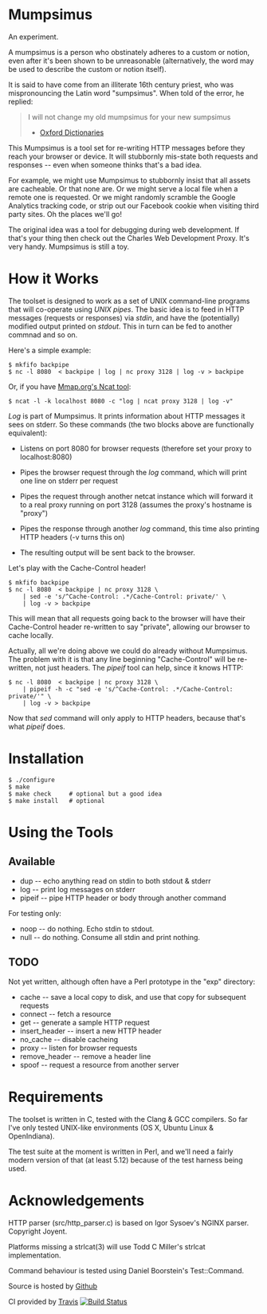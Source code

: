 Mumpsimus
=========

An experiment.

A mumpsimus is a person who obstinately adheres to a custom or notion,
even after it's been shown to be unreasonable (alternatively, the word
may be used to describe the custom or notion itself).

It is said to have come from an illiterate 16th century priest, who
was mispronouncing the Latin word "sumpsimus". When told of the error,
he replied:

> I will not change my old mumpsimus for your new sumpsimus
> - [Oxford Dictionaries](http://oxforddictionaries.com/definition/english/mumpsimus)

This Mumpsimus is a tool set for re-writing HTTP messages before they
reach your browser or device. It will stubbornly mis-state both
requests and responses -- even when someone thinks that's a bad idea.

For example, we might use Mumpsimus to stubbornly insist that all
assets are cacheable. Or that none are. Or we might serve a local file
when a remote one is requested. Or we might randomly scramble the
Google Analytics tracking code, or strip out our Facebook cookie when
visiting third party sites. Oh the places we'll go!

The original idea was a tool for debugging during web development. If
that's your thing then check out the Charles Web Development
Proxy. It's very handy. Mumpsimus is still a toy.


How it Works
============

The toolset is designed to work as a set of UNIX command-line programs
that will co-operate using *UNIX pipes*. The basic idea is to feed in
HTTP messages (requests or responses) via *stdin*, and have the
(potentially) modified output printed on *stdout*. This in turn can be
fed to another commnad and so on.

Here's a simple example:

    $ mkfifo backpipe
    $ nc -l 8080  < backpipe | log | nc proxy 3128 | log -v > backpipe

Or, if you have [Mmap.org's Ncat tool](http://nmap.org/ncat/):

    $ ncat -l -k localhost 8080 -c "log | ncat proxy 3128 | log -v"

*Log* is part of Mumpsimus. It prints information about HTTP messages
it sees on stderr. So these commands (the two blocks above are
functionally equivalent):

  - Listens on port 8080 for browser requests (therefore set your
    proxy to localhost:8080)

  - Pipes the browser request through the *log* command, which will
    print one line on stderr per request

  - Pipes the request through another netcat instance which will
    forward it to a real proxy running on port 3128 (assumes the
    proxy's hostname is "proxy")

  - Pipes the response through another *log* command, this time also
    printing HTTP headers (-v turns this on)

  - The resulting output will be sent back to the browser.

Let's play with the Cache-Control header!

    $ mkfifo backpipe
    $ nc -l 8080  < backpipe | nc proxy 3128 \
        | sed -e 's/^Cache-Control: .*/Cache-Control: private/' \
        | log -v > backpipe

This will mean that all requests going back to the browser will have
their Cache-Control header re-written to say "private", allowing our
browser to cache locally.

Actually, all we're doing above we could do already without
Mumpsimus. The problem with it is that any line beginning
"Cache-Control" will be re-written, not just headers. The *pipeif*
tool can help, since it knows HTTP:

    $ nc -l 8080  < backpipe | nc proxy 3128 \
        | pipeif -h -c "sed -e 's/^Cache-Control: .*/Cache-Control: private/'" \
        | log -v > backpipe

Now that _sed_ command will only apply to HTTP headers, because that's
what *pipeif* does.


Installation
============

    $ ./configure
    $ make
    $ make check     # optional but a good idea
    $ make install   # optional


Using the Tools
===============

Available
---------

* dup -- echo anything read on stdin to both stdout & stderr
* log -- print log messages on stderr
* pipeif -- pipe HTTP header or body through another command

For testing only:

* noop -- do nothing. Echo stdin to stdout.
* null -- do nothing. Consume all stdin and print nothing.


TODO
----

Not yet written, although often have a Perl prototype in the "exp"
directory:

* cache -- save a local copy to disk, and use that copy for subsequent
  requests
* connect -- fetch a resource
* get -- generate a sample HTTP request
* insert_header -- insert a new HTTP header
* no_cache -- disable cacheing
* proxy -- listen for browser requests
* remove_header -- remove a header line
* spoof -- request a resource from another server


Requirements
============

The toolset is written in C, tested with the Clang & GCC compilers. So
far I've only tested UNIX-like environments (OS X, Ubuntu Linux &
OpenIndiana).

The test suite at the moment is written in Perl, and we'll need a
fairly modern version of that (at least 5.12) because of the test
harness being used.


Acknowledgements
================

HTTP parser (src/http_parser.c) is based on Igor Sysoev's NGINX
parser. Copyright Joyent.

Platforms missing a strlcat(3) will use Todd C Miller's strlcat
implementation.

Command behaviour is tested using Daniel Boorstein's Test::Command.

Source is hosted by [Github](http://github.com/hissohathair/mumpsimus)

CI provided by [Travis](https://travis-ci.org/hissohathair/mumpsimus/builds)
[![Build Status](https://travis-ci.org/hissohathair/mumpsimus.png)](https://travis-ci.org/hissohathir/mumpsimus)